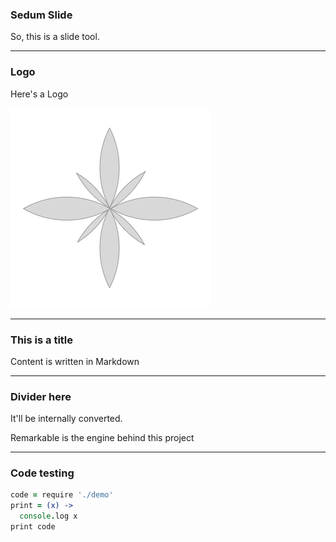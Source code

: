 
### Sedum Slide

So, this is a slide tool.

----

### Logo

Here's a Logo

![](./images/sedum-320x320.png)

----

### This is a title

Content is written in Markdown

----

### Divider here

It'll be internally converted.

Remarkable is the engine behind this project

----

### Code testing

```coffee
code = require './demo'
print = (x) ->
  console.log x
print code
```
